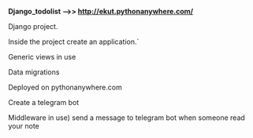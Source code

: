 **Django_todolist -->> http://ekut.pythonanywhere.com/**

Django project. 

Inside the project create an application.`

Generic views in use

Data migrations

Deployed on pythonanywhere.com

Create a telegram bot

Middleware in use) send a message to telegram bot when someone read your note
